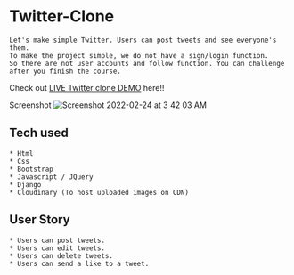 # Twitter-Clone

```
Let's make simple Twitter. Users can post tweets and see everyone's them.
To make the project simple, we do not have a sign/login function.
So there are not user accounts and follow function. You can challenge after you finish the course.
```
Check out [LIVE Twitter clone DEMO](https://twitter-clone-carlminne-j.herokuapp.com/) here!!

Screenshot 
![Screenshot 2022-02-24 at 3 42 03 AM](https://user-images.githubusercontent.com/96455194/155417886-380f2b2f-993e-49ed-bfb6-18aaf2906e16.png)


## Tech used
```
* Html
* Css
* Bootstrap
* Javascript / JQuery
* Django
* Cloudinary (To host uploaded images on CDN)
```
## User Story
```
* Users can post tweets.
* Users can edit tweets.
* Users can delete tweets.
* Users can send a like to a tweet.
